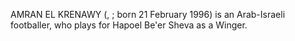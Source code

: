 AMRAN EL KRENAWY (, ; born 21 February 1996) is an Arab-Israeli footballer, who plays for Hapoel Be'er Sheva as a Winger.
